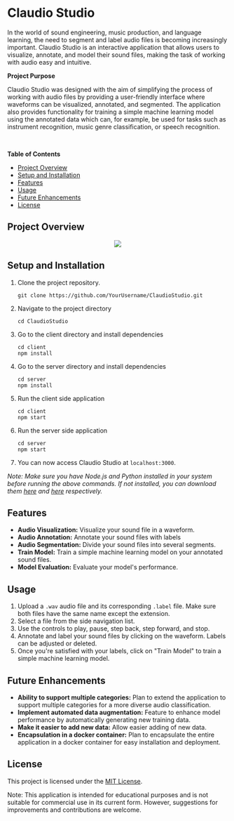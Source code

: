 # Claudio Studio

In the world of sound engineering, music production, and language learning, the need to segment and label audio files is becoming increasingly important. Claudio Studio is an interactive application that allows users to visualize, annotate, and model their sound files, making the task of working with audio easy and intuitive.

**Project Purpose**

Claudio Studio was designed with the aim of simplifying the process of working with audio files by providing a user-friendly interface where waveforms can be visualized, annotated, and segmented. The application also provides functionality for training a simple machine learning model using the annotated data which can, for example, be used for tasks such as instrument recognition, music genre classification, or speech recognition.

<br />

**Table of Contents**
- [Project Overview](#project-overview)
- [Setup and Installation](#setup-and-installation)
- [Features](#features)
- [Usage](#usage)
- [Future Enhancements](#future-enhancements)
- [License](#license)

## Project Overview 

<p align="center">
  <img src="https://github.com/mrconter1/Claudio/assets/32551374/ff69e33d-19db-4a2a-94f6-f41d815f225d" />
</p>

## Setup and Installation

1. Clone the project repository.

   ```
   git clone https://github.com/YourUsername/ClaudioStudio.git
   ```

2. Navigate to the project directory
   ```
   cd ClaudioStudio
   ```

3. Go to the client directory and install dependencies

   ```
   cd client
   npm install
   ```

4. Go to the server directory and install dependencies

   ```
   cd server
   npm install
   ```

5. Run the client side application

   ```
   cd client
   npm start
   ```

6. Run the server side application

   ```
   cd server
   npm start
   ```

7. You can now access Claudio Studio at `localhost:3000`.

*Note: Make sure you have Node.js and Python installed in your system before running the above commands. If not installed, you can download them [here](https://nodejs.org/en/download/) and [here](https://www.python.org/downloads/) respectively.*

## Features

- **Audio Visualization:** Visualize your sound file in a waveform.
- **Audio Annotation:** Annotate your sound files with labels
- **Audio Segmentation:** Divide your sound files into several segments.
- **Train Model:** Train a simple machine learning model on your annotated sound files.
- **Model Evaluation:** Evaluate your model's performance.

## Usage

1. Upload a `.wav` audio file and its corresponding `.label` file. Make sure both files have the same name except the extension.
2. Select a file from the side navigation list.
3. Use the controls to play, pause, step back, step forward, and stop.
4. Annotate and label your sound files by clicking on the waveform. Labels can be adjusted or deleted. 
5. Once you're satisfied with your labels, click on "Train Model" to train a simple machine learning model.

## Future Enhancements

- **Ability to support multiple categories:** Plan to extend the application to support multiple categories for a more diverse audio classification.
- **Implement automated data augmentation:** Feature to enhance model performance by automatically generating new training data.
- **Make it easier to add new data:** Allow easier adding of new data.
- **Encapsulation in a docker container:** Plan to encapsulate the entire application in a docker container for easy installation and deployment.

## License

This project is licensed under the [MIT License](LICENSE).

Note: This application is intended for educational purposes and is not suitable for commercial use in its current form. However, suggestions for improvements and contributions are welcome.
